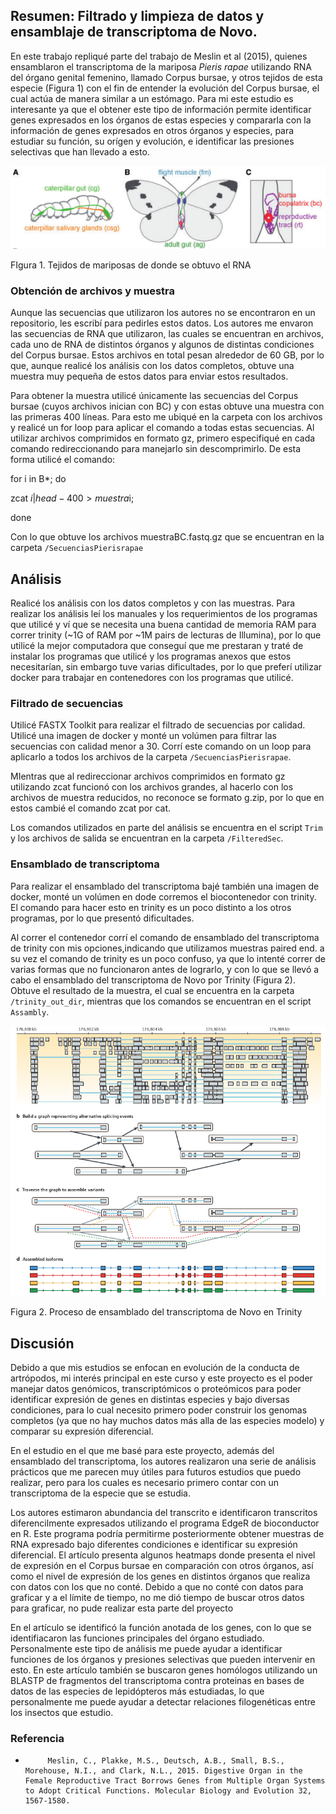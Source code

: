 ## Resumen: Filtrado y limpieza de datos y ensamblaje de transcriptoma de Novo.

En este trabajo repliqué parte del trabajo de Meslin
et al (2015), quienes ensamblaron el transcriptoma de la mariposa *Pieris rapae* utilizando RNA del órgano genital femenino, llamado Corpus bursae, y otros tejidos de esta especie (Figura 1) con el fin de entender la evolución del Corpus bursae, el cual actúa de manera similar a un estómago. Para mi este estudio es interesante ya que el obtener este tipo de información permite identificar genes expresados en los órganos de estas especies y compararla con la información de genes expresados en otros órganos y especies, para estudiar su función, su orígen y evolución, e identificar las presiones selectivas que han llevado a esto.

![alt text](https://github.com/Bendxg/Proyecto-Final-Bioinf2017-II/blob/master/ButterflyRNA.png)

FIgura 1. Tejidos de mariposas de donde se obtuvo el RNA

### Obtención de archivos y muestra

Aunque las secuencias que utilizaron los autores no se encontraron en un repositorio, les escribí para pedirles estos datos. Los autores me envaron las secuencias de RNA que utilizaron, las cuales se encuentran en archivos, cada uno de RNA de distintos órganos y algunos de distintas condiciones del Corpus bursae. Estos archivos en total pesan alrededor de 60 GB, por lo que, aunque realicé los análisis con los datos completos, obtuve una muestra muy pequeña de estos datos para enviar estos resultados.

Para obtener la muestra utilicé únicamente las secuencias del Corpus bursae (cuyos archivos inician con BC) y con estas obtuve una muestra con las primeras 400 líneas. Para esto me ubiqué en la carpeta con los archivos y realicé un for loop para aplicar el comando a todas estas secuencias. Al utilizar archivos comprimidos en formato gz, primero especifiqué en cada comando redireccionando para manejarlo sin descomprimirlo. De esta forma utilicé el comando:

for i in B*; do

zcat $i | head -400  > muestra$i;

done

Con lo que obtuve los archivos muestraBC<string>.fastq.gz que se encuentran en la carpeta `/SecuenciasPierisrapae`

## Análisis

Realicé los análisis  con los datos completos y con las muestras. Para realizar los análisis leí los manuales y los requerimientos de los programas que utilicé y ví que se necesita una buena cantidad de memoria RAM para correr trinity (~1G of RAM por ~1M pairs de lecturas de Illumina), por lo que utilicé la mejor computadora que conseguí que me prestaran y traté de instalar los programas que utilicé y los programas anexos que estos necesitarían, sin embargo tuve varias dificultades, por lo que preferí utilizar docker para trabajar en contenedores con los programas que utilicé.

### Filtrado de secuencias

Utilicé FASTX Toolkit para realizar el filtrado de secuencias por calidad. Utilicé una imagen de docker y monté un volúmen para filtrar las secuencias con calidad menor a 30. Corrí este comando on un loop para aplicarlo a todos los archivos de la carpeta `/SecuenciasPierisrapae`.

MIentras que al redireccionar archivos comprimidos en formato gz utilizando zcat funcionó con los archivos grandes, al hacerlo con los archivos de muestra reducidos, no reconoce se formato g.zip, por lo que en estos cambié el comando zcat por cat.

Los comandos utilizados en parte del análisis se encuentra en el script  `Trim`  y los archivos de salida se encuentran en la carpeta `/FilteredSec`.

### Ensamblado de transcriptoma

Para realizar el ensamblado del transcriptoma bajé también una imagen de docker, monté un volúmen en dode corremos el biocontenedor con trinity. El comando para hacer esto en trinity es un poco distinto a los otros programas, por lo que presentó dificultades. 

Al correr el contenedor corrí el comando de ensamblado del transcriptoma de trinity con mis opciones,indicando que utilizamos muestras paired end. a su vez el comando de trinity es un poco confuso, ya que lo intenté correr de varias formas que no funcionaron antes de lograrlo, y con lo que se llevó a cabo el ensamblado del transcriptoma de Novo por Trinity (Figura 2). Obtuve el resultado de la muestra, el cual se encuentra en la carpeta `/trinity_out_dir`, mientras que los comandos se encuentran en el script  `Assambly`.

![alt text](https://github.com/Bendxg/Proyecto-Final-Bioinf2017-II/blob/master/Assambly.png)

Figura 2. Proceso de ensamblado del transcriptoma de Novo en Trinity

## Discusión

 Debido a que mis estudios se enfocan en evolución de la conducta de artrópodos, mi interés principal en este curso y este proyecto es el poder manejar datos genómicos, transcriptómicos o proteómicos para poder identificar expresión de genes en distintas especies  y bajo diversas condiciones, para lo cual necesito primero poder construir los genomas completos (ya que no hay muchos datos más alla de las especies modelo) y comparar su expresión diferencial.
 
 En el estudio en el que me basé para este proyecto, además del ensamblado del transcriptoma, los autores realizaron una serie de análisis prácticos que me parecen muy útiles para futuros estudios que puedo realizar, pero para los cuales es necesario primero contar con un transcriptoma de la especie que se estudia.

 Los autores estimaron abundancia del transcrito e identificaron transcritos diferencilmente expresados utilizando el programa EdgeR de bioconductor en R. Este programa podría permitirme posteriormente obtener muestras de RNA expresado bajo diferentes condiciones e identificar su expresión diferencial. El artículo presenta algunos heatmaps donde presenta el nivel de expresión en el Corpus bursae en comparación con otros órganos, así como el nivel de expresión de los genes en distintos órganos que realiza con datos con los que no conté. Debido a que no conté con datos para graficar y a el límite de tiempo, no me dió tiempo de buscar otros datos para graficar, no pude realizar esta parte del proyecto
 


En el artículo se identificó la función anotada de los genes, con lo que se identifiacaron las funciones principales del órgano estudiado. Personalmente este tipo de análisis me puede ayudar a identificar funciones de los órganos y presiones selectivas que pueden intervenir en esto. En este artículo también se buscaron genes homólogos utilizando un BLASTP de fragmentos del transcriptoma contra proteinas en bases de datos de las especies de lepidópteros más estudiadas, lo que personalmente me puede ayudar a detectar relaciones filogenéticas entre los insectos que estudio.

### Referencia

-          Meslin, C., Plakke, M.S., Deutsch, A.B., Small, B.S., Morehouse, N.I., and Clark, N.L., 2015. Digestive Organ in the Female Reproductive Tract Borrows Genes from Multiple Organ Systems to Adopt Critical Functions. Molecular Biology and Evolution 32, 1567-1580.

